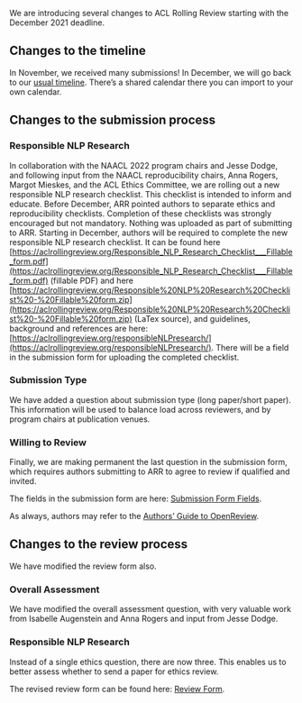 
We are introducing several changes to ACL Rolling Review starting with the December 2021 deadline.

## Changes to the timeline

In November, we received many submissions! In December, we will go back to our [usual timeline](https://aclrollingreview.org/dates). There’s a shared calendar there you can import to your own calendar.

## Changes to the submission process

### Responsible NLP Research

In collaboration with the NAACL 2022 program chairs and Jesse Dodge, and following input from the NAACL reproducibility chairs, Anna Rogers, Margot Mieskes, and the ACL Ethics Committee, we are rolling out a new responsible NLP research checklist. This checklist is intended to inform and educate.
Before December, ARR pointed authors to separate ethics and reproducibility checklists. Completion of these checklists was strongly encouraged but not mandatory. Nothing was uploaded as part of submitting to ARR.
Starting in December, authors will be required to complete the new responsible NLP research checklist. It can be found here [https://aclrollingreview.org/Responsible_NLP_Research_Checklist___Fillable_form.pdf](https://aclrollingreview.org/Responsible_NLP_Research_Checklist___Fillable_form.pdf) (fillable PDF) and here [https://aclrollingreview.org/Responsible%20NLP%20Research%20Checklist%20-%20Fillable%20form.zip](https://aclrollingreview.org/Responsible%20NLP%20Research%20Checklist%20-%20Fillable%20form.zip) (LaTex source), and guidelines, background and references are here: [https://aclrollingreview.org/responsibleNLPresearch/](https://aclrollingreview.org/responsibleNLPresearch/). There will be a field in the submission form for uploading the completed checklist.

### Submission Type

We have added a question about submission type (long paper/short paper). This information will be used to balance load across reviewers, and by program chairs at publication venues.

### Willing to Review

Finally, we are making permanent the last question in the submission form, which requires authors submitting to ARR to agree to review if qualified and invited.

The fields in the submission form are here: [Submission Form Fields](https://aclrollingreview.org/submissionform).

As always, authors may refer to the [Authors’ Guide to OpenReview](https://docs.google.com/presentation/d/1kJeoAfwbnFapUN0ySLSoOm11-2odz48DGS1DEzNs03k/edit?usp=sharing).

## Changes to the review process

We have modified the review form also. 

### Overall Assessment

We have modified the overall assessment question, with very valuable work from Isabelle Augenstein and Anna Rogers and input from Jesse Dodge.

### Responsible NLP Research

Instead of a single ethics question, there are now three. This enables us to better assess whether to send a paper for ethics review. 

The revised review form can be found here: [Review Form](https://aclrollingreview.org/reviewform).

